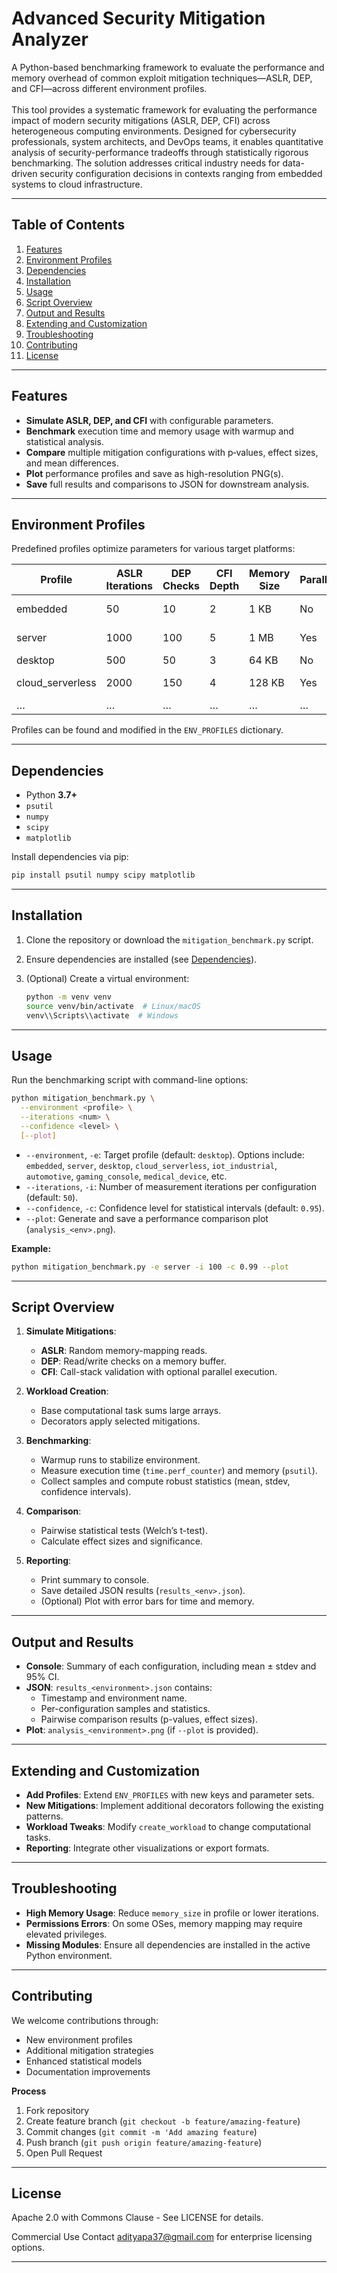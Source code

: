 # Advanced Security Mitigation Analyzer

A Python-based benchmarking framework to evaluate the performance and memory overhead of common exploit mitigation techniques—ASLR, DEP, and CFI—across different environment profiles.
<br><br>
This tool provides a systematic framework for evaluating the performance impact of modern security mitigations (ASLR, DEP, CFI) across heterogeneous computing environments. Designed for cybersecurity professionals, system architects, and DevOps teams, it enables quantitative analysis of security-performance tradeoffs through statistically rigorous benchmarking. The solution addresses critical industry needs for data-driven security configuration decisions in contexts ranging from embedded systems to cloud infrastructure.

---

## Table of Contents

1. [Features](#features)
2. [Environment Profiles](#environment-profiles)
3. [Dependencies](#dependencies)
4. [Installation](#installation)
5. [Usage](#usage)
6. [Script Overview](#script-overview)
7. [Output and Results](#output-and-results)
8. [Extending and Customization](#extending-and-customization)
9. [Troubleshooting](#troubleshooting)
10. [Contributing](#contributing)
11. [License](#license)

---

## Features

- **Simulate ASLR, DEP, and CFI** with configurable parameters.
- **Benchmark** execution time and memory usage with warmup and statistical analysis.
- **Compare** multiple mitigation configurations with p‑values, effect sizes, and mean differences.
- **Plot** performance profiles and save as high-resolution PNG(s).
- **Save** full results and comparisons to JSON for downstream analysis.

---

## Environment Profiles

Predefined profiles optimize parameters for various target platforms:

| Profile             | ASLR Iterations | DEP Checks | CFI Depth | Memory Size | Parallel | Notes               |
|---------------------|-----------------|------------|-----------|-------------|----------|---------------------|
| embedded            | 50              | 10         | 2         | 1 KB        | No       | Constrained devices |
| server              | 1000            | 100        | 5         | 1 MB        | Yes      | High-throughput     |
| desktop             | 500             | 50         | 3         | 64 KB       | No       | Balanced            |
| cloud_serverless    | 2000            | 150        | 4         | 128 KB      | Yes      | Ephemeral, cold starts |
| …                   | …               | …          | …         | …           | …        | …                   |

Profiles can be found and modified in the `ENV_PROFILES` dictionary.

---

## Dependencies

- Python **3.7+**
- `psutil`
- `numpy`
- `scipy`
- `matplotlib`

Install dependencies via pip:

```bash
pip install psutil numpy scipy matplotlib
```

---

## Installation

1. Clone the repository or download the `mitigation_benchmark.py` script.
2. Ensure dependencies are installed (see [Dependencies](#dependencies)).
3. (Optional) Create a virtual environment:

   ```bash
   python -m venv venv
   source venv/bin/activate  # Linux/macOS
   venv\\Scripts\\activate  # Windows
   ```

---

## Usage

Run the benchmarking script with command-line options:

```bash
python mitigation_benchmark.py \
  --environment <profile> \
  --iterations <num> \
  --confidence <level> \
  [--plot]
```

- `--environment`, `-e`: Target profile (default: `desktop`). Options include: `embedded`, `server`, `desktop`, `cloud_serverless`, `iot_industrial`, `automotive`, `gaming_console`, `medical_device`, etc.
- `--iterations`, `-i`: Number of measurement iterations per configuration (default: `50`).
- `--confidence`, `-c`: Confidence level for statistical intervals (default: `0.95`).
- `--plot`: Generate and save a performance comparison plot (`analysis_<env>.png`).

**Example:**

```bash
python mitigation_benchmark.py -e server -i 100 -c 0.99 --plot
```

---

## Script Overview

1. **Simulate Mitigations**:
   - **ASLR**: Random memory-mapping reads.
   - **DEP**: Read/write checks on a memory buffer.
   - **CFI**: Call-stack validation with optional parallel execution.

2. **Workload Creation**:
   - Base computational task sums large arrays.
   - Decorators apply selected mitigations.

3. **Benchmarking**:
   - Warmup runs to stabilize environment.
   - Measure execution time (`time.perf_counter`) and memory (`psutil`).
   - Collect samples and compute robust statistics (mean, stdev, confidence intervals).

4. **Comparison**:
   - Pairwise statistical tests (Welch’s t-test).
   - Calculate effect sizes and significance.

5. **Reporting**:
   - Print summary to console.
   - Save detailed JSON results (`results_<env>.json`).
   - (Optional) Plot with error bars for time and memory.

---

## Output and Results

- **Console**: Summary of each configuration, including mean ± stdev and 95% CI.
- **JSON**: `results_<environment>.json` contains:
  - Timestamp and environment name.
  - Per-configuration samples and statistics.
  - Pairwise comparison results (p-values, effect sizes).
- **Plot**: `analysis_<environment>.png` (if `--plot` is provided).

---

## Extending and Customization

- **Add Profiles**: Extend `ENV_PROFILES` with new keys and parameter sets.
- **New Mitigations**: Implement additional decorators following the existing patterns.
- **Workload Tweaks**: Modify `create_workload` to change computational tasks.
- **Reporting**: Integrate other visualizations or export formats.

---

## Troubleshooting

- **High Memory Usage**: Reduce `memory_size` in profile or lower iterations.
- **Permissions Errors**: On some OSes, memory mapping may require elevated privileges.
- **Missing Modules**: Ensure all dependencies are installed in the active Python environment.

---

## Contributing

We welcome contributions through:
- New environment profiles
- Additional mitigation strategies
- Enhanced statistical models
- Documentation improvements

**Process**
1. Fork repository
2. Create feature branch (`git checkout -b feature/amazing-feature`)
3. Commit changes (`git commit -m 'Add amazing feature`)
4. Push branch (`git push origin feature/amazing-feature`)
5. Open Pull Request

---

## License

Apache 2.0 with Commons Clause - See LICENSE for details.

Commercial Use
Contact adityapa37@gmail.com for enterprise licensing options.

---
